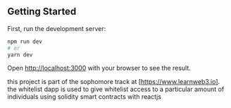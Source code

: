 ## Getting Started
First, run the development server:

```bash
npm run dev
# or
yarn dev
```

Open [http://localhost:3000](http://localhost:3000) with your browser to see the result.

this project is part of the sophomore track at [https://www.learnweb3.io].
the whitelist dapp is used to give whitelist access to a particular amount of individuals using solidity smart contracts with reactjs
